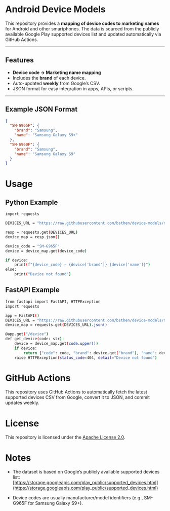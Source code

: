 # Android Device Models

This repository provides a **mapping of device codes to marketing names** for Android and other smartphones. The data is sourced from the publicly available Google Play supported devices list and updated automatically via GitHub Actions.

---

## Features

- **Device code → Marketing name mapping**  
- Includes the **brand** of each device.  
- Auto-updated **weekly** from Google’s CSV.  
- JSON format for easy integration in apps, APIs, or scripts.  

---

## Example JSON Format

```json
{
  "SM-G965F": {
    "brand": "Samsung",
    "name": "Samsung Galaxy S9+"
  },
  "SM-G960F": {
    "brand": "Samsung",
    "name": "Samsung Galaxy S9"
  }
}
```

# Usage

## Python Example

```bash
import requests

DEVICES_URL = "https://raw.githubusercontent.com/bsthen/device-models/main/devices.json"

resp = requests.get(DEVICES_URL)
device_map = resp.json()

device_code = "SM-G965F"
device = device_map.get(device_code)

if device:
    print(f"{device_code} → {device['brand']} {device['name']}")
else:
    print("Device not found")
```

## FastAPI Example

```bash
from fastapi import FastAPI, HTTPException
import requests

app = FastAPI()
DEVICES_URL = "https://raw.githubusercontent.com/bsthen/device-models/main/devices.json"
device_map = requests.get(DEVICES_URL).json()

@app.get("/device")
def get_device(code: str):
    device = device_map.get(code.upper())
    if device:
        return {"code": code, "brand": device.get("brand"), "name": device.get("name")}
    raise HTTPException(status_code=404, detail="Device not found")

```

# GitHub Actions

This repository uses GitHub Actions to automatically fetch the latest supported devices CSV from Google, convert it to JSON, and commit updates weekly.

# License

This repository is licensed under the [Apache License 2.0](https://github.com/bsthen/device-models?tab=Apache-2.0-1-ov-file).

# Notes

- The dataset is based on Google’s publicly available supported devices list:
[https://storage.googleapis.com/play_public/supported_devices.html](https://storage.googleapis.com/play_public/supported_devices.html)

- Device codes are usually manufacturer/model identifiers (e.g., SM-G965F for Samsung Galaxy S9+).
